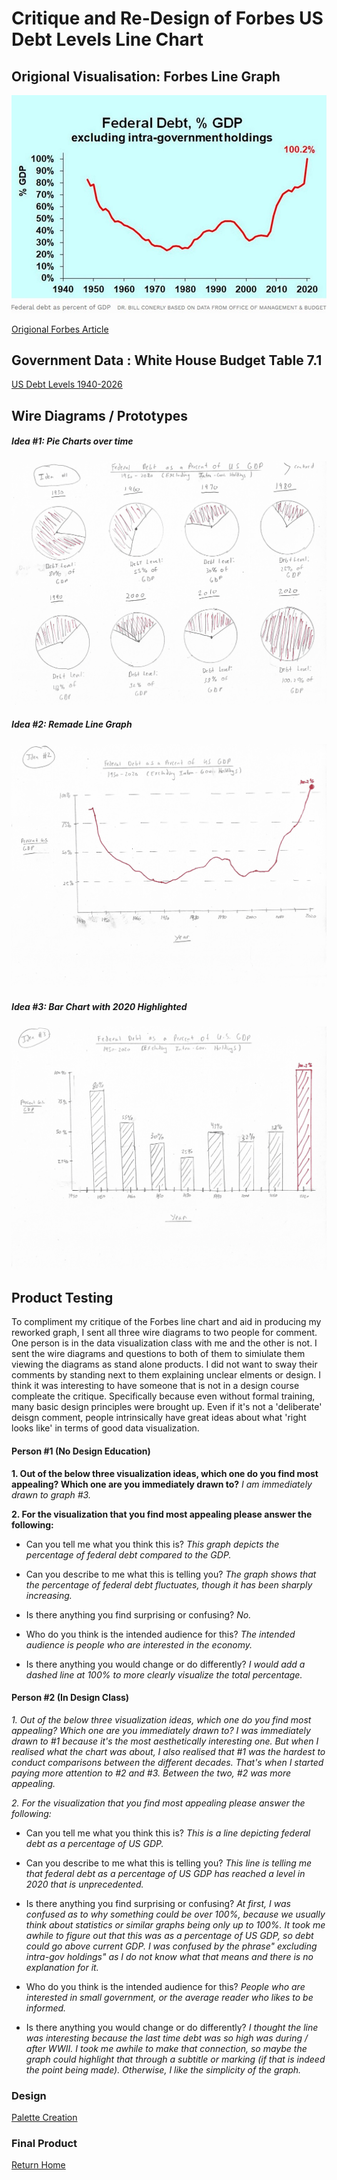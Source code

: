 # Critique and Re-Design of Forbes US Debt Levels Line Chart

## Origional Visualisation: Forbes Line Graph

![image](https://github.com/Jonr1944/JReisherPortfolio/blob/main/Origional%20Chart%20(2).jpg)

[Origional Forbes Article](https://www.forbes.com/sites/billconerly/2021/12/29/federal-debt-a-danger-to-business-but-not-this-year/?sh=3d6bd56f1497)

## Government Data : White House Budget Table 7.1

[US Debt Levels 1940-2026](https://www.whitehouse.gov/omb/historical-tables/)

## Wire Diagrams / Prototypes

##### Idea #1: Pie Charts over time

![image](https://github.com/Jonr1944/JReisherPortfolio/blob/main/Jreisher_Idea1.jpg)

##### Idea #2: Remade Line Graph

![image](https://github.com/Jonr1944/JReisherPortfolio/blob/main/jreisher_idea2.jpg)

##### Idea #3: Bar Chart with 2020 Highlighted

![image](https://github.com/Jonr1944/JReisherPortfolio/blob/main/jreisher_Idea3.jpg)

## Product Testing

To compliment my critique of the Forbes line chart and aid in producing my reworked graph, I sent all three wire diagrams to two people for comment. One person is in the data visualization class with me and the other is not. I sent the wire diagrams and questions to both of them to simiulate them viewing the diagrams as stand alone products. I did not want to sway their comments by standing next to them explaining unclear elments or design. I think it was interesting to have someone that is not in a design course compleate the critique. Specifically because even without formal training, many basic design principles were brought up. Even if it's not a 'deliberate' deisgn comment, people intrinsically have great ideas about what 'right looks like' in terms of good data visualization. 

#### Person #1 (No Design Education)

**1. Out of the below three visualization ideas, which one do you find most appealing? Which one are you immediately drawn to?**
_I am immediately drawn to graph #3._  

**2. For the visualization that you find most appealing please answer the following:**

- Can you tell me what you think this is?
_This graph depicts the percentage of federal debt compared to the GDP._

- Can you describe to me what this is telling you?
_The graph shows that the percentage of federal debt fluctuates, though it has been sharply increasing._

- Is there anything you find surprising or confusing?
_No._

- Who do you think is the intended audience for this?
_The intended audience is people who are interested in the economy._

- Is there anything you would change or do differently?
_I would add a dashed line at 100% to more clearly visualize the total percentage._

#### Person #2 (In Design Class)

*1. Out of the below three visualization ideas, which one do you find most appealing? Which one are you immediately drawn to?*
_I was immediately drawn to #1 because it's the most aesthetically interesting one. But when I realised what the chart was about, I also realised that #1 was the hardest to conduct comparisons between the different decades. That's when I started paying more attention to #2 and #3. Between the two, #2 was more appealing._ 

*2. For the visualization that you find most appealing please answer the following:*

- Can you tell me what you think this is?
_This is a line depicting federal debt as a percentage of US GDP._

- Can you describe to me what this is telling you?
_This line is telling me that federal debt as a percentage of US GDP has reached a level in 2020 that is unprecedented._ 

- Is there anything you find surprising or confusing?
_At first, I was confused as to why something could be over 100%, because we usually think about statistics or similar graphs being only up to 100%. It took me awhile to figure out that this was as a percentage of US GDP, so debt could go above current GDP. I was confused by the phrase" excluding intra-gov holdings" as I do not know what that means and there is no explanation for it._ 

- Who do you think is the intended audience for this?
_People who are interested in small government, or the average reader who likes to be informed._

- Is there anything you would change or do differently?
_I thought the line was interesting because the last time debt was so high was during / after WWII. I took me awhile to make that connection, so maybe the graph could highlight that through a subtitle or marking (if that is indeed the point being made). Otherwise, I like the simplicity of the graph._ 


### Design

[Palette Creation](https://coolors.co/c1cad6-d4adcf-856084-84e296-dde1e4)

### Final Product

<div class="flourish-embed flourish-chart" data-src="visualisation/7302346"><script src="https://public.flourish.studio/resources/embed.js"></script></div> 

[Return Home](README.md)
